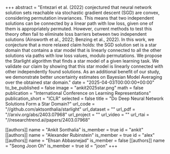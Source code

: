 +++
abstract = "Entezari et al. (2022) conjectured that neural network solution sets reachable via stochastic gradient descent (SGD) are convex, considering permutation invariances. This means that two independent solutions can be connected by a linear path with low loss, given one of them is appropriately permuted. However, current methods to test this theory often fail to eliminate loss barriers between two independent solutions (Ainsworth et al., 2022; Benzing et al., 2022). In this work, we conjecture that a more relaxed claim holds: the SGD solution set is a star domain that contains a star model that is linearly connected to all the other solutions via paths with low loss values, modulo permutations. We propose the Starlight algorithm that finds a star model of a given learning task. We validate our claim by showing that this star model is linearly connected with other independently found solutions. As an additional benefit of our study, we demonstrate better uncertainty estimates on Bayesian Model Averaging over the obtained star domain."
date = "2025-04-03T00:00:00+00:00"
to_be_published = false
image = "ankit2025star.png"
math = false
publication = "International Conference on Learning Representations"
publication_short = "ICLR"
selected = false
title = "Do Deep Neural Network Solutions Form a Star Domain?"
url_code = "//github.com/aktsonthalia/starlight"
url_dataset = ""
url_pdf = "//arxiv.org/abs/2403.07968"
url_project = ""
url_video = ""
url_rtai = "//researchtrend.ai/papers/2403.07968"

[[authors]]
    name = "Ankit Sonthalia"
    is_member = true
    id = "ankit"
[[authors]]
    name = "Alexander Rubinstein"
    is_member = true
    id = "alex"
[[authors]]
    name = "Ehsan Abbasnejad"
    is_member = false
[[authors]]
    name = "Seong Joon Oh"
    is_member = true
    id = "joon"
+++
